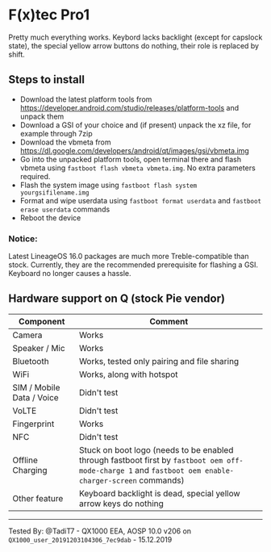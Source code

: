 # F(x)tec Pro1

Pretty much everything works. Keybord lacks backlight (except for capslock state), the special yellow arrow buttons do nothing, their role is replaced by shift.

## Steps to install

* Download the latest platform tools from https://developer.android.com/studio/releases/platform-tools and unpack them
* Download a GSI of your choice and (if present) unpack the xz file, for example through 7zip
* Download the vbmeta from https://dl.google.com/developers/android/qt/images/gsi/vbmeta.img
* Go into the unpacked platform tools, open terminal there and flash vbmeta using `fastboot flash vbmeta vbmeta.img`. No extra parameters required.
* Flash the system image using `fastboot flash system yourgsifilename.img`
* Format and wipe userdata using `fastboot format userdata` and `fastboot erase userdata` commands
* Reboot the device

### Notice:
Latest LineageOS 16.0 packages are much more Treble-compatible than stock. Currently, they are the recommended prerequisite for flashing a GSI. Keyboard no longer causes a hassle.

## Hardware support on Q (stock Pie vendor)

| Component                 |      Comment                                              |
|---------------------------|-----------------------------------------------------------|
| Camera                    | Works                                                     |
| Speaker / Mic             | Works                                                     |
| Bluetooth                 | Works, tested only pairing and file sharing               |
| WiFi                      | Works, along with hotspot                                 |
| SIM / Mobile Data / Voice | Didn't test                                               |
| VoLTE                     | Didn't test                                               |
| Fingerprint               | Works                                                     |
| NFC                       | Didn't test                                               |
| Offline Charging          | Stuck on boot logo (needs to be enabled through fastboot first by `fastboot oem off-mode-charge 1` and `fastboot oem enable-charger-screen` commands)|
| Other feature             | Keyboard backlight is dead, special yellow arrow keys do nothing|
---

Tested By: @TadiT7 - QX1000 EEA, AOSP 10.0 v206 on `QX1000_user_20191203104306_7ec9dab` - 15.12.2019